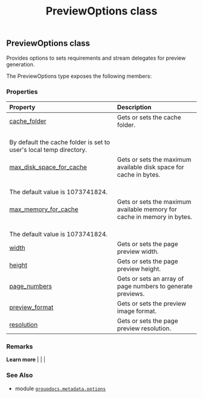 ﻿---
title: PreviewOptions class
second_title: GroupDocs.Metadata for Python via .NET API References
description: 
type: docs
url: /python-net/groupdocs.metadata.options/previewoptions/
is_root: false
weight: 20
---

## PreviewOptions class

Provides options to sets requirements and stream delegates for preview generation.



The PreviewOptions type exposes the following members:

### Properties
| Property | Description |
| :- | :- |
| [cache_folder](/metadata/python-net/groupdocs.metadata.options/previewoptions/cache_folder) | Gets or sets the cache folder.<br/>By default the cache folder is set to user's local temp directory. |
| [max_disk_space_for_cache](/metadata/python-net/groupdocs.metadata.options/previewoptions/max_disk_space_for_cache) | Gets or sets the maximum available disk space for cache in bytes.<br/>The default value is 1073741824. |
| [max_memory_for_cache](/metadata/python-net/groupdocs.metadata.options/previewoptions/max_memory_for_cache) | Gets or sets the maximum available memory for cache in memory in bytes.<br/>The default value is 1073741824. |
| [width](/metadata/python-net/groupdocs.metadata.options/previewoptions/width) | Gets or sets the page preview width. |
| [height](/metadata/python-net/groupdocs.metadata.options/previewoptions/height) | Gets or sets the page preview height. |
| [page_numbers](/metadata/python-net/groupdocs.metadata.options/previewoptions/page_numbers) | Gets or sets an array of page numbers to generate previews. |
| [preview_format](/metadata/python-net/groupdocs.metadata.options/previewoptions/preview_format) | Gets or sets the preview image format. |
| [resolution](/metadata/python-net/groupdocs.metadata.options/previewoptions/resolution) | Gets or sets the page preview resolution. |



### Remarks 


**Learn more** |
|
 |

### See Also
* module [`groupdocs.metadata.options`](..)
